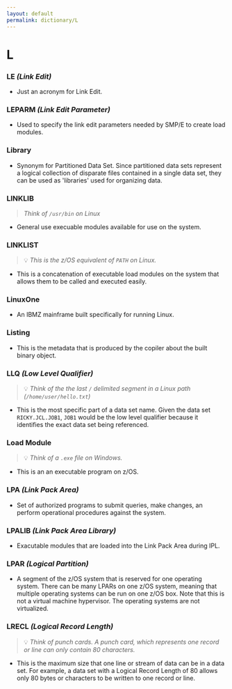 ```yaml
---
layout: default
permalink: dictionary/L
---
```


# L

### LE *(Link Edit)*
* Just an acronym for Link Edit.

### LEPARM *(Link Edit Parameter)*
* Used to specify the link edit parameters needed by SMP/E to create load modules.

### Library
* Synonym for Partitioned Data Set. Since partitioned data sets represent a logical collection of disparate files contained in a single data set, they can be used as 'libraries' used for organizing data.

### LINKLIB
> _Think of `/usr/bin` on Linux_
* General use execuable modules available for use on the system.

### LINKLIST
> 💡 _This is the z/OS equivalent of `PATH` on Linux._
* This is a concatenation of executable load modules on the system that allows them to be called and executed easily.

### LinuxOne
* An IBMZ mainframe built specifically for running Linux.

### Listing
* This is the metadata that is produced by the copiler about the built binary object.

### LLQ *(Low Level Qualifier)*
> 💡 _Think of the the last `/` delimited segment in a Linux path (`/home/user/hello.txt`)_
* This is the most specific part of a data set name. Given the data set `RICKY.JCL.JOB1`, `JOB1` would be the low level qualifier because it identifies the exact data set being referenced.

### Load Module
> 💡 _Think of a `.exe` file on Windows._
* This is an an executable program on z/OS.

### LPA *(Link Pack Area)*
* Set of authorized programs to submit queries, make changes, an perform operational procedures against the system.

### LPALIB *(Link Pack Area Library)*
* Exacutable modules that are loaded into the Link Pack Area during IPL.

### LPAR *(Logical Partition)*
* A segment of the z/OS system that is reserved for one operating system. There can be many LPARs on one z/OS system, meaning that multiple operating systems can be run on one z/OS box. Note that this is not a virtual machine hypervisor. The operating systems are not virtualized.

### LRECL *(Logical Record Length)*
> 💡 _Think of punch cards. A punch card, which represents one record or line can only contain 80 characters._
* This is the maximum size that one line or stream of data can be in a data set. For example, a data set with a Logical Record Length of 80 allows only 80 bytes or characters to be written to one record or line.
